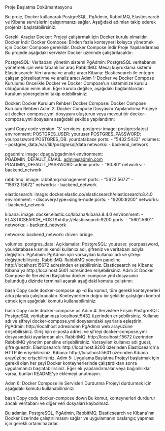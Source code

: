 
Proje Başlatma Dokümantasyonu

Bu proje, Docker kullanarak PostgreSQL, PgAdmin, RabbitMQ, Elasticsearch ve Kibana servislerini çalıştırmanızı sağlar. Aşağıdaki adımları takip ederek projenizi başlatabilirsiniz.

Gerekli Araçlar
Docker: Projeyi çalıştırmak için Docker kurulu olmalıdır. Docker İndir
Docker Compose: Birden fazla konteyneri kolayca yönetmek için Docker Compose gereklidir. Docker Compose İndir
Proje Yapılandırması
Bu projede aşağıdaki servisler Docker üzerinde çalıştırılacaktır:

PostgreSQL: Veritabanı yönetim sistemi
PgAdmin: PostgreSQL veritabanını yönetmek için web tabanlı bir araç
RabbitMQ: Mesaj kuyruklama sistemi
Elasticsearch: Veri arama ve analiz aracı
Kibana: Elasticsearch ile entegre çalışan görselleştirme ve analiz aracı
Adım 1: Docker ve Docker Compose Kurulumu
Öncelikle Docker ve Docker Compose'un sisteminize kurulu olduğundan emin olun. Eğer kurulu değilse, aşağıdaki bağlantılardan kurulum yönergelerini takip edebilirsiniz:

Docker: Docker Kurulum Rehberi
Docker Compose: Docker Compose Kurulum Rehberi
Adım 2: Docker Compose Dosyasını Yapılandırma
Projeye ait docker-compose.yml dosyasını oluşturun veya mevcut bir docker-compose.yml dosyasını aşağıdaki şekilde yapılandırın:

yaml
Copy code
version: '3'
services:
  postgres:
    image: postgres:latest
    environment:
      POSTGRES_USER: youruser
      POSTGRES_PASSWORD: yourpassword
      POSTGRES_DB: yourdatabase
    ports:
      - "5432:5432"
    volumes:
      - postgres_data:/var/lib/postgresql/data
    networks:
      - backend_network

  pgadmin:
    image: dpage/pgadmin4
    environment:
      PGADMIN_DEFAULT_EMAIL: admin@admin.com
      PGADMIN_DEFAULT_PASSWORD: admin
    ports:
      - "80:80"
    networks:
      - backend_network

  rabbitmq:
    image: rabbitmq:management
    ports:
      - "5672:5672"
      - "15672:15672"
    networks:
      - backend_network

  elasticsearch:
    image: docker.elastic.co/elasticsearch/elasticsearch:8.4.0
    environment:
      - discovery.type=single-node
    ports:
      - "9200:9200"
    networks:
      - backend_network

  kibana:
    image: docker.elastic.co/kibana/kibana:8.4.0
    environment:
      - ELASTICSEARCH_HOSTS=http://elasticsearch:9200
    ports:
      - "5601:5601"
    networks:
      - backend_network

networks:
  backend_network:
    driver: bridge

volumes:
  postgres_data:
Açıklamalar:
PostgreSQL: youruser, yourpassword, yourdatabase kısmını kendi kullanıcı adı, şifreniz ve veritabanı adıyla değiştirin.
PgAdmin: PgAdmin için varsayılan kullanıcı adı ve şifreyi değiştirebilirsiniz.
RabbitMQ: RabbitMQ yönetim paneline http://localhost:15672 adresinden erişebilirsiniz.
Elasticsearch ve Kibana: Kibana'ya http://localhost:5601 adresinden erişebilirsiniz.
Adım 3: Docker Compose ile Servisleri Başlatma
docker-compose.yml dosyasının bulunduğu dizinde terminali açarak aşağıdaki komutu çalıştırın:

bash
Copy code
docker-compose up -d
Bu komut, tüm gerekli konteynerleri arka planda çalıştıracaktır. Konteynerlerin doğru bir şekilde çalıştığını kontrol etmek için aşağıdaki komutu kullanabilirsiniz:

bash
Copy code
docker-compose ps
Adım 4: Servislere Erişim
PostgreSQL: PostgreSQL veritabanınıza localhost:5432 üzerinden erişebilirsiniz. Kullanıcı adı ve şifreyi docker-compose.yml dosyasındaki ayarlarla eşleştirin.
PgAdmin: http://localhost adresinden PgAdmin web arayüzüne erişebilirsiniz. Giriş için e-posta adresi ve şifreyi docker-compose.yml dosyasındaki ayarlardan alın.
RabbitMQ: http://localhost:15672 üzerinden RabbitMQ yönetim paneline erişebilirsiniz. Varsayılan kullanıcı adı guest, şifre guesttir.
Elasticsearch: http://localhost:9200 üzerinden Elasticsearch'a HTTP ile erişebilirsiniz.
Kibana: http://localhost:5601 üzerinden Kibana arayüzüne erişebilirsiniz.
Adım 5: Uygulama Başlatma
Projeyi başlatmak için gerekli olan her şeyi Docker konteynerlerinde çalıştırdıktan sonra uygulamanızı başlatabilirsiniz. Eğer ek yapılandırmalar veya bağımlılıklar varsa, bunları README'ye eklemeyi unutmayın.

Adım 6: Docker Compose ile Servisleri Durdurma
Projeyi durdurmak için aşağıdaki komutu kullanabilirsiniz:

bash
Copy code
docker-compose down
Bu komut, konteynerleri durdurur ancak veritabanı ve diğer veri dosyaları kaybolmaz.

Bu adımlar, PostgreSQL, PgAdmin, RabbitMQ, Elasticsearch ve Kibana'nın Docker üzerinde çalıştırılmasını sağlar ve uygulamanın başlangıç yapması için gerekli ortamı hazırlar.